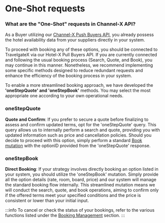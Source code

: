 ﻿---
sidebar_position: 2
---

# One-Shot requests

### What are the "One-Shot" requests in Channel-X API?

As a Buyer utilizing our [Channel-X Push Buyers API](https://docs.travelgate.com/docs/apis/for-buyers/inventory-buyers/channel-x-push-buyers-api/quickstart/), you already possess the hotel availability data from your suppliers directly in your system.

To proceed with booking any of these options, you should be connected to TravelgateX via our Hotel-X Pull Buyers API. If you are currently connected and following the usual booking process (Search, Quote, and Book), you may continue in this manner. Nonetheless, we recommend implementing some specific methods designed to reduce redundant requests and enhance the efficiency of the booking process in your system.

To enable a more streamlined booking approach, we have developed the **'oneStepQuote' and 'oneStepBook'** methods. You may select the most appropriate one according to your own operational needs.

### oneStepQuote

**Quote and Confirm**: If you prefer to secure a quote before finalizing to assess and confirm updated terms, opt for the 'oneStepQuote' query. This query allows us to internally perform a search and quote, providing you with updated information such as price and cancellation policies. Should you decide to proceed with this option, simply perform a standard [Book mutation](/kb/our-products/are-you-a-buyer/our-methods/booking-flow/book/hotel-x-development-book-mutation) with the optionID provided from the 'oneStepQuote' response.

### oneStepBook

**Direct Booking**: If your strategy involves directly booking an option listed in your system, you should utilize the 'oneStepBook' mutation. Simply provide all the option details (rate, room, board, price) and our system will manage the standard booking flow internally. This streamlined mutation means we will conduct the search, quote, and book operations, aiming to confirm only if the offered terms meet your specified conditions and the price is consistent or lower than your initial input.


:::info
To cancel or check the status of your bookings, refer to the various functions listed under the [Booking Management](https://docs.travelgate.com/docs/apis/for-buyers/hotel-x-pull-buyers-api/booking-management/overview/) section.
:::